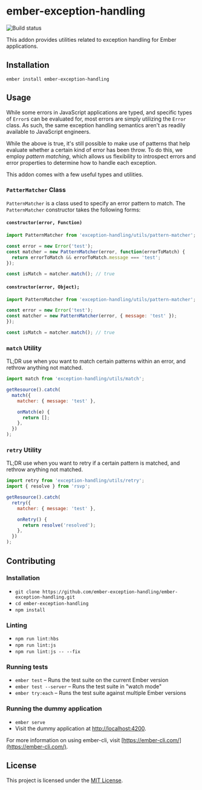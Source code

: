 # ember-exception-handling

![Build status](https://travis-ci.com/ember-exception-handling/ember-exception-handling.svg?branch=master 'Build status')

This addon provides utilities related to exception handling for Ember applications.

## Installation

```
ember install ember-exception-handling
```

## Usage

While some errors in JavaScript applications are typed, and specific types of `Error`s can be evaluated for,
most errors are simply utilizing the `Error` class. As such, the same exception handling semantics aren't as
readily available to JavaScript engineers.

While the above is true, it's still possible to make use of patterns that help evaluate whether a certain kind
of error has been throw. To do this, we employ _pattern matching_, which allows us flexibility to introspect
errors and error properties to determine how to handle each exception.

This addon comes with a few useful types and utilities.

### `PatterMatcher` Class

`PatternMatcher` is a class used to specify an error pattern to match. The `PatternMatcher` constructor takes the following forms:

#### `constructor(error, Function)`

```js
import PatternMatcher from 'exception-handling/utils/pattern-matcher';

const error = new Error('test');
const matcher = new PatternMatcher(error, function(errorToMatch) {
  return errorToMatch && errorToMatch.message === 'test';
});

const isMatch = matcher.match(); // true
```

#### `constructor(error, Object);`

```js
import PatternMatcher from 'exception-handling/utils/pattern-matcher';

const error = new Error('test');
const matcher = new PatternMatcher(error, { message: 'test' });
});

const isMatch = matcher.match(); // true
```

### `match` Utility

TL;DR use when you want to match certain patterns within an error, and rethrow anything
not matched.

```js
import match from 'exception-handling/utils/match';

getResource().catch(
  match({
    matcher: { message: 'test' },

    onMatch(e) {
      return [];
    },
  })
);
```

### `retry` Utility

TL;DR use when you want to retry if a certain pattern is matched, and rethrow anything not matched.

```js
import retry from 'exception-handling/utils/retry';
import { resolve } from 'rsvp';

getResource().catch(
  retry({
    matcher: { message: 'test' },

    onRetry() {
      return resolve('resolved');
    },
  })
);
```

## Contributing

### Installation

- `git clone https://github.com/ember-exception-handling/ember-exception-handling.git`
- `cd ember-exception-handling`
- `npm install`

### Linting

- `npm run lint:hbs`
- `npm run lint:js`
- `npm run lint:js -- --fix`

### Running tests

- `ember test` – Runs the test suite on the current Ember version
- `ember test --server` – Runs the test suite in "watch mode"
- `ember try:each` – Runs the test suite against multiple Ember versions

### Running the dummy application

- `ember serve`
- Visit the dummy application at [http://localhost:4200](http://localhost:4200).

For more information on using ember-cli, visit [https://ember-cli.com/](https://ember-cli.com/).

## License

This project is licensed under the [MIT License](LICENSE).
